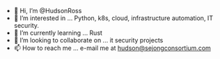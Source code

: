 - 👋 Hi, I’m @HudsonRoss
- 👀 I’m interested in ... Python, k8s, cloud, infrastructure automation, IT security.
- 🌱 I’m currently learning ... Rust
- 💞️ I’m looking to collaborate on ... it security projects
- 📫 How to reach me ... e-mail me at hudson@sejongconsortium.com

<!---
HudsonRoss/HudsonRoss is a ✨ special ✨ repository because its `README.md` (this file) appears on your GitHub profile.
You can click the Preview link to take a look at your changes.
--->
